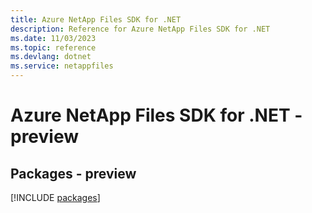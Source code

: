 ```yaml
---
title: Azure NetApp Files SDK for .NET
description: Reference for Azure NetApp Files SDK for .NET
ms.date: 11/03/2023
ms.topic: reference
ms.devlang: dotnet
ms.service: netappfiles
---
```

# Azure NetApp Files SDK for .NET - preview
## Packages - preview
[!INCLUDE [packages](netapp-files-index.md)]